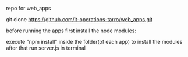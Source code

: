 repo for web_apps

git clone https://github.com/it-operations-tarro/web_apps.git

before running the apps first install the node modules:

execute "npm install" inside the folder(of each app) to install the modules after that run server.js in terminal

